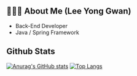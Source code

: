## 💁🏻‍♂️ About Me (Lee Yong Gwan)
* Back-End Developer
* Java / Spring Framework


## Github Stats

[![Anurag's GitHub stats](https://github-readme-stats.vercel.app/api?username=ASPILGI)](https://github.com/anuraghazra/github-readme-stats)
[![Top Langs](https://github-readme-stats.vercel.app/api/top-langs/?username=ASPILGI)](https://github.com/anuraghazra/github-readme-stats)
